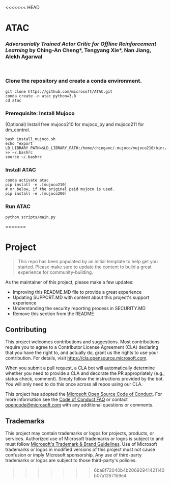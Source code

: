 <<<<<<< HEAD
# ATAC
### <em>Adversarially Trained Actor Critic for Offline Reinforcement Learning </em>by Ching-An Cheng*, Tengyang Xie*, Nan Jiang, Alekh Agarwal
<br>

### Clone the repository and create a conda environment.
```
git clone https://github.com/microsoft/ATAC.git
conda create -n atac python=3.8
cd atac
```
### Prerequisite: Install Mujoco
(Optional) Install free mujoco210 for mujoco_py and mujoco211 for dm_control.
```
bash install_mujoco.sh
echo "export LD_LIBRARY_PATH=$LD_LIBRARY_PATH:/home/chinganc/.mujoco/mujoco210/bin:/usr/lib/nvidia" >> ~/.bashrc
source ~/.bashrc
```
### Install ATAC
```
conda activate atac
pip install -e .[mujoco210]
# or below, if the original paid mujoco is used.
pip install -e .[mujoco200]
```
### Run ATAC
```
python scripts/main.py
```
=======
# Project

> This repo has been populated by an initial template to help get you started. Please
> make sure to update the content to build a great experience for community-building.

As the maintainer of this project, please make a few updates:

- Improving this README.MD file to provide a great experience
- Updating SUPPORT.MD with content about this project's support experience
- Understanding the security reporting process in SECURITY.MD
- Remove this section from the README

## Contributing

This project welcomes contributions and suggestions.  Most contributions require you to agree to a
Contributor License Agreement (CLA) declaring that you have the right to, and actually do, grant us
the rights to use your contribution. For details, visit https://cla.opensource.microsoft.com.

When you submit a pull request, a CLA bot will automatically determine whether you need to provide
a CLA and decorate the PR appropriately (e.g., status check, comment). Simply follow the instructions
provided by the bot. You will only need to do this once across all repos using our CLA.

This project has adopted the [Microsoft Open Source Code of Conduct](https://opensource.microsoft.com/codeofconduct/).
For more information see the [Code of Conduct FAQ](https://opensource.microsoft.com/codeofconduct/faq/) or
contact [opencode@microsoft.com](mailto:opencode@microsoft.com) with any additional questions or comments.

## Trademarks

This project may contain trademarks or logos for projects, products, or services. Authorized use of Microsoft 
trademarks or logos is subject to and must follow 
[Microsoft's Trademark & Brand Guidelines](https://www.microsoft.com/en-us/legal/intellectualproperty/trademarks/usage/general).
Use of Microsoft trademarks or logos in modified versions of this project must not cause confusion or imply Microsoft sponsorship.
Any use of third-party trademarks or logos are subject to those third-party's policies.
>>>>>>> 6ba8f72040b4b20692941421140b07a1267159e4
